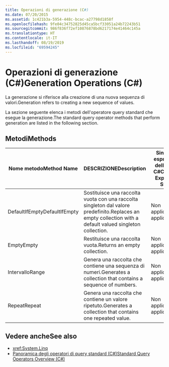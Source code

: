 ```yaml
---
title: Operazioni di generazione (C#)
ms.date: 07/20/2015
ms.assetid: 1c421b3a-5954-448c-bcac-a27798d1858f
ms.openlocfilehash: 9fe04c34752825d45ca5bcf33051a24b72243b51
ms.sourcegitcommit: 986f836f72ef10876878bd6217174e41464c145a
ms.translationtype: HT
ms.contentlocale: it-IT
ms.lasthandoff: 08/19/2019
ms.locfileid: "69594245"
---
```

# <a name="generation-operations-c"></a><span data-ttu-id="2ffb5-102">Operazioni di generazione (C#)</span><span class="sxs-lookup"><span data-stu-id="2ffb5-102">Generation Operations (C#)</span></span>
<span data-ttu-id="2ffb5-103">La generazione si riferisce alla creazione di una nuova sequenza di valori.</span><span class="sxs-lookup"><span data-stu-id="2ffb5-103">Generation refers to creating a new sequence of values.</span></span>  
  
 <span data-ttu-id="2ffb5-104">La sezione seguente elenca i metodi dell'operatore query standard che esegue la generazione.</span><span class="sxs-lookup"><span data-stu-id="2ffb5-104">The standard query operator methods that perform generation are listed in the following section.</span></span>  
  
## <a name="methods"></a><span data-ttu-id="2ffb5-105">Metodi</span><span class="sxs-lookup"><span data-stu-id="2ffb5-105">Methods</span></span>  
  
|<span data-ttu-id="2ffb5-106">Nome metodo</span><span class="sxs-lookup"><span data-stu-id="2ffb5-106">Method Name</span></span>|<span data-ttu-id="2ffb5-107">DESCRIZIONE</span><span class="sxs-lookup"><span data-stu-id="2ffb5-107">Description</span></span>|<span data-ttu-id="2ffb5-108">Sintassi di espressione della query C#</span><span class="sxs-lookup"><span data-stu-id="2ffb5-108">C# Query Expression Syntax</span></span>|<span data-ttu-id="2ffb5-109">Altre informazioni</span><span class="sxs-lookup"><span data-stu-id="2ffb5-109">More Information</span></span>|  
|-----------------|-----------------|---------------------------------|----------------------|  
|<span data-ttu-id="2ffb5-110">DefaultIfEmpty</span><span class="sxs-lookup"><span data-stu-id="2ffb5-110">DefaultIfEmpty</span></span>|<span data-ttu-id="2ffb5-111">Sostituisce una raccolta vuota con una raccolta singleton dal valore predefinito.</span><span class="sxs-lookup"><span data-stu-id="2ffb5-111">Replaces an empty collection with a default valued singleton collection.</span></span>|<span data-ttu-id="2ffb5-112">Non applicabile.</span><span class="sxs-lookup"><span data-stu-id="2ffb5-112">Not applicable.</span></span>|<xref:System.Linq.Enumerable.DefaultIfEmpty%2A?displayProperty=nameWithType><br /><br /> <xref:System.Linq.Queryable.DefaultIfEmpty%2A?displayProperty=nameWithType>|  
|<span data-ttu-id="2ffb5-113">Empty</span><span class="sxs-lookup"><span data-stu-id="2ffb5-113">Empty</span></span>|<span data-ttu-id="2ffb5-114">Restituisce una raccolta vuota.</span><span class="sxs-lookup"><span data-stu-id="2ffb5-114">Returns an empty collection.</span></span>|<span data-ttu-id="2ffb5-115">Non applicabile.</span><span class="sxs-lookup"><span data-stu-id="2ffb5-115">Not applicable.</span></span>|<xref:System.Linq.Enumerable.Empty%2A?displayProperty=nameWithType>|  
|<span data-ttu-id="2ffb5-116">Intervallo</span><span class="sxs-lookup"><span data-stu-id="2ffb5-116">Range</span></span>|<span data-ttu-id="2ffb5-117">Genera una raccolta che contiene una sequenza di numeri.</span><span class="sxs-lookup"><span data-stu-id="2ffb5-117">Generates a collection that contains a sequence of numbers.</span></span>|<span data-ttu-id="2ffb5-118">Non applicabile.</span><span class="sxs-lookup"><span data-stu-id="2ffb5-118">Not applicable.</span></span>|<xref:System.Linq.Enumerable.Range%2A?displayProperty=nameWithType>|  
|<span data-ttu-id="2ffb5-119">Repeat</span><span class="sxs-lookup"><span data-stu-id="2ffb5-119">Repeat</span></span>|<span data-ttu-id="2ffb5-120">Genera una raccolta che contiene un valore ripetuto.</span><span class="sxs-lookup"><span data-stu-id="2ffb5-120">Generates a collection that contains one repeated value.</span></span>|<span data-ttu-id="2ffb5-121">Non applicabile.</span><span class="sxs-lookup"><span data-stu-id="2ffb5-121">Not applicable.</span></span>|<xref:System.Linq.Enumerable.Repeat%2A?displayProperty=nameWithType>|  
  
## <a name="see-also"></a><span data-ttu-id="2ffb5-122">Vedere anche</span><span class="sxs-lookup"><span data-stu-id="2ffb5-122">See also</span></span>

- <xref:System.Linq>
- [<span data-ttu-id="2ffb5-123">Panoramica degli operatori di query standard (C#)</span><span class="sxs-lookup"><span data-stu-id="2ffb5-123">Standard Query Operators Overview (C#)</span></span>](./standard-query-operators-overview.md)
